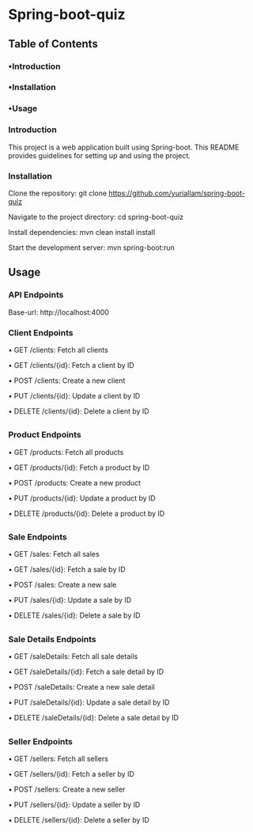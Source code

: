 # Spring-boot-quiz

## Table of Contents

### •Introduction

### •Installation

### •Usage

### Introduction

This project is a web application built using Spring-boot. This README provides guidelines for setting up and using the project.

### Installation

Clone the repository: git clone https://github.com/yuriallam/spring-boot-quiz

Navigate to the project directory: cd spring-boot-quiz

Install dependencies: mvn clean install install

Start the development server: mvn spring-boot:run

## Usage

### API Endpoints

Base-url: http://localhost:4000

### Client Endpoints
• GET /clients: Fetch all clients

• GET /clients/{id}: Fetch a client by ID

• POST /clients: Create a new client

• PUT /clients/{id}: Update a client by ID

• DELETE /clients/{id}: Delete a client by ID
##
### Product Endpoints
• GET /products: Fetch all products

• GET /products/{id}: Fetch a product by ID

• POST /products: Create a new product

• PUT /products/{id}: Update a product by ID

• DELETE /products/{id}: Delete a product by ID
##
### Sale Endpoints
• GET /sales: Fetch all sales

• GET /sales/{id}: Fetch a sale by ID

• POST /sales: Create a new sale

• PUT /sales/{id}: Update a sale by ID

• DELETE /sales/{id}: Delete a sale by ID
##
### Sale Details Endpoints
• GET /saleDetails: Fetch all sale details

• GET /saleDetails/{id}: Fetch a sale detail by ID

• POST /saleDetails: Create a new sale detail

• PUT /saleDetails/{id}: Update a sale detail by ID

• DELETE /saleDetails/{id}: Delete a sale detail by ID
##
### Seller Endpoints
• GET /sellers: Fetch all sellers

• GET /sellers/{id}: Fetch a seller by ID

• POST /sellers: Create a new seller

• PUT /sellers/{id}: Update a seller by ID

• DELETE /sellers/{id}: Delete a seller by ID